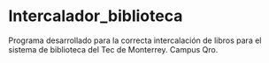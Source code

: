 # Intercalador_biblioteca
Programa desarrollado para la correcta intercalación de libros para el sistema de biblioteca del Tec de Monterrey. Campus Qro.
